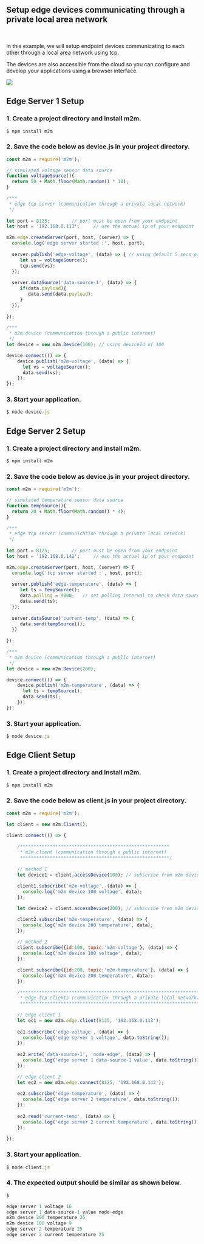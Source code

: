 
## Setup edge devices communicating through a private local area network 

<br>

In this example, we will setup endpoint devices communicating to each other through a local area network using tcp. 

The devices are also accessible from the cloud so you can configure and develop your applications using a browser interface. 

![](assets/m2m-edge.svg)

## Edge Server 1 Setup

### 1. Create a project directory and install m2m.
```js
$ npm install m2m
```
### 2. Save the code below as device.js in your project directory.
```js
const m2m = require('m2m');

// simulated voltage sensor data source
function voltageSource(){
  return 50 + Math.floor(Math.random() * 10);
}

/***
 * edge tcp server (communication through a private local network)
 */
    
let port = 8125;		// port must be open from your endpoint
let host = '192.168.0.113'; 	// use the actual ip of your endpoint

m2m.edge.createServer(port, host, (server) => {
  console.log('edge server started :', host, port);
  
  server.publish('edge-voltage', (data) => { // using default 5 secs polling interval
     let vs = voltageSource();
     tcp.send(vs);
  });
  
  server.dataSource('data-source-1', (data) => {
     if(data.payload){
        data.send(data.payload);
     }
  });
  
});

/***
 * m2m device (communication through a public internet)
 */
let device = new m2m.Device(100); // using deviceId of 100

device.connect(() => {
    device.publish('m2m-voltage', (data) => {
      let vs = voltageSource();
      data.send(vs);
    });
});

```
### 3. Start your application.
```js
$ node device.js
```

## Edge Server 2 Setup

### 1. Create a project directory and install m2m.
```js
$ npm install m2m
```
### 2. Save the code below as device.js in your project directory.
```js
const m2m = require('m2m');

// simulated temperature sensor data source
function tempSource(){
  return 20 + Math.floor(Math.random() * 4);
}

/***
 * edge tcp server (communication through a private local network)
 */
    
let port = 8125;		// port must be open from your endpoint
let host = '192.168.0.142'; 	// use the actual ip of your endpoint

m2m.edge.createServer(port, host, (server) => {
  console.log('tcp server started :', host, port);
  
  server.publish('edge-temperature', (data) => {
     let ts = tempSource();
     data.polling = 9000; 	// set polling interval to check data source for any changes
     data.send(ts);
  });
  
  server.dataSource('current-temp', (data) => {
     data.send(tempSource()); 
  })
  
});

/***
 * m2m device (communication through a public internet)
 */
let device = new m2m.Device(200);

device.connect(() => {
    device.publish('m2m-temperature', (data) => {
      let ts = tempSource();
      data.send(ts);
    });
});

```
### 3. Start your application.
```js
$ node device.js
```

## Edge Client Setup

### 1. Create a project directory and install m2m.
```js
$ npm install m2m
```
### 2. Save the code below as client.js in your project directory.
```js
const m2m = require('m2m'); 

let client = new m2m.Client();

client.connect(() => {
    
    /*******************************************************
     * m2m client (communication through a public internet)
     *******************************************************/
     
    // method 1 
    let device1 = client.accessDevice(100); // subscribe from m2m device 100
    
    client1.subscribe('m2m-voltage', (data) => {
      console.log('m2m device 100 voltage', data);
    });

    let device2 = client.accessDevice(200); // subscribe from m2m device 200

    client2.subscribe('m2m-temperature', (data) => {
      console.log('m2m device 200 temperature', data);
    }); 
    
    // method 2
    client.subscribe({id:100, topic:'m2m-voltage'}, (data) => {
      console.log('m2m device 100 voltage', data);
    });

    client.subscribe({id:200, topic:'m2m-temperature'}, (data) => {
      console.log('m2m device 200 temperature', data);
    });

    /********************************************************************
     * edge tcp clients (communication through a private local network)
     ********************************************************************/
     
    // edge client 1 
    let ec1 = new m2m.edge.client(8125, '192.168.0.113');
    
    ec1.subscribe('edge-voltage', (data) => {
      console.log('edge server 1 voltage', data.toString());
    });
    
    ec2.write('data-source-1', 'node-edge', (data) => {
      console.log('edge server 1 data-source-1 value', data.toString());
    });

    // edge client 2
    let ec2 = new m2m.edge.connect(8125, '192.168.0.142');
    
    ec2.subscribe('edge-temperature', (data) => {
      console.log('edge server 2 temperature', data.toString());
    });
    
    ec2.read('current-temp', (data) => {
      console.log('edge server 2 current temperature', data.toString());
    });
    
});

```
### 3. Start your application.
```js
$ node client.js
```

### 4. The expected output should be similar as shown below.
```js
$

edge server 1 voltage 16
edge server 1 data-source-1 value node-edge
m2m device 200 temperature 25
m2m device 100 voltage 9
edge server 2 temperature 25
edge server 2 current temperature 25

```


